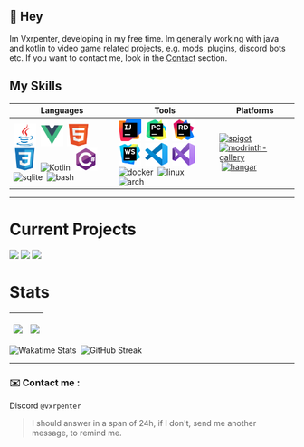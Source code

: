 ## 👋 Hey
Im Vxrpenter, developing in my free time. Im generally working with java and kotlin to video game related projects, e.g. mods, plugins, discord bots etc. If you want to contact me, look in the [Contact](https://github.com/Vxrpenter#%EF%B8%8F-contact-me-) section.

## My Skills

| Languages| Tools | Platforms |
| - | - | - |
| <img src="https://github.com/devicons/devicon/blob/master/icons/java/java-original.svg" title="Java" alt="Java" width="40" height="40"/>&nbsp; <img src="https://github.com/devicons/devicon/blob/master/icons/vuejs/vuejs-original.svg" title="Vue" alt ="Vue" width="40" height="40"/>&nbsp; <img src="https://github.com/devicons/devicon/blob/master/icons/html5/html5-original.svg" title="Html5" alt ="Html5" width="40" height="40"/>&nbsp; <img src="https://github.com/devicons/devicon/blob/master/icons/css3/css3-original.svg" title="Css3" alt ="Css3" width="40" height="40"/>&nbsp; <img src="https://cdn.jsdelivr.net/gh/devicons/devicon@latest/icons/kotlin/kotlin-original.svg" title="Kotlin" alt="Kotlin" width="40" height="40"/>&nbsp; <img src="https://github.com/devicons/devicon/blob/master/icons/csharp/csharp-original.svg" title="CSharp" alt="CSharp" width="40" height="40"/>&nbsp; <img src="https://cdn.jsdelivr.net/gh/devicons/devicon@latest/icons/sqlite/sqlite-original.svg" title="sqlite" alt="sqlite" width="40" height="40" />&nbsp; <img src="https://cdn.jsdelivr.net/gh/devicons/devicon@latest/icons/bash/bash-original.svg" title="bash" alt="bash" width="40" height="40"  />&nbsp; | <img src="https://github.com/devicons/devicon/blob/master/icons/intellij/intellij-original.svg" title="IntelliJ" alt="IntelliJ" width="40" height="40"/>&nbsp; <img src="https://github.com/devicons/devicon/blob/master/icons/pycharm/pycharm-original.svg" title="Pycharm" alt="Pycharm" width="40" height="40"/>&nbsp; <img src="https://github.com/devicons/devicon/blob/master/icons/rider/rider-original.svg" title="Rider" alt="Rider" width="40" height="40"/>&nbsp; <img src="https://github.com/devicons/devicon/blob/master/icons/webstorm/webstorm-original.svg" title="Webstorm" alt="Webstorm" width="40" height="40"/>&nbsp; <img src="https://github.com/devicons/devicon/blob/master/icons/vscode/vscode-original.svg" title="VsCode" alt="VsCode" width="40" height="40"/>&nbsp; <img src="https://github.com/devicons/devicon/blob/master/icons/visualstudio/visualstudio-original.svg" title="VsStudio" alt="VsStudio" width="40" height="40"/>&nbsp; <img src="https://cdn.jsdelivr.net/gh/devicons/devicon@latest/icons/docker/docker-plain.svg" title="docker" alt="docker" width="40" height="40"/>&nbsp; <img src="https://cdn.jsdelivr.net/gh/devicons/devicon@latest/icons/linux/linux-original.svg" title="linux" alt="linux" width="40" height="40" />&nbsp; <img src="https://cdn.jsdelivr.net/gh/devicons/devicon@latest/icons/archlinux/archlinux-original.svg" title="arch" alt="arch" width="40" height="40"/>&nbsp; | [<img alt="spigot" width="40" height="40" src="https://cdn.jsdelivr.net/npm/@intergrav/devins-badges@3/assets/cozy-minimal/supported/spigot_vector.svg">](https://www.spigotmc.org/members/vxrpxntxr.1096792/)&nbsp;[<img alt="modrinth-gallery" width="40" height="40" src="https://cdn.jsdelivr.net/npm/@intergrav/devins-badges@3/assets/cozy-minimal/documentation/modrinth-gallery_vector.svg">](https://modrinth.com/user/Vxrpenter)&nbsp;[<img alt="hangar" width="40" height="40" src="https://cdn.jsdelivr.net/npm/@intergrav/devins-badges@3/assets/cozy-minimal/available/hangar_vector.svg">](https://hangar.papermc.io/Vxrpenter)&nbsp; |

---

# Current Projects
<a href="https://github.com/Vxrpenter/SCPToolsBot"><img src="https://github-readme-stats.vercel.app/api/pin/?username=Vxrpenter&repo=ScpToolsBot&theme=darcula&hide_border=true"></a> 
<a href="https://github.com/Vxrpenter/SCPStatusBot"><img src="https://github-readme-stats.vercel.app/api/pin/?username=Vxrpenter&repo=SCPStatusBot&theme=darcula&hide_border=true"></a> 
<a href="https://github.com/Vxrpenter/SecretLab-Kotlin"><img src="https://github-readme-stats.vercel.app/api/pin/?username=Vxrpenter&repo=SecretLab-Kotlin&theme=darcula&hide_border=true"></a> 

# Stats

| <br/><img src="https://github-readme-stats.vercel.app/api/top-langs/?username=Vxrpenter&layout=compact&theme=darcula&hide_border=true&langs_count=20&" height="150"/><br/> | <br/><img src="https://github-readme-stats.vercel.app/api?username=Vxrpenter&show_icons=true&theme=darcula&hide_border=true&include_all_commits=true" height="150"/><br/> |
| - | - |

<img src="https://github-readme-stats.vercel.app/api/wakatime?username=vxrpenter&theme=darcula&hide_border=true" alt="Wakatime Stats" height="150"/>&nbsp; <img src="https://streak-stats.demolab.com?user=Vxrpenter&theme=darcula&hide_border=true&include_all_commits=true" alt="GitHub Streak" height="150"/>&nbsp;

---
### ✉️ Contact me :
Discord `@vxrpenter`
> I should answer in a span of 24h, if I don't, send me another message, to remind me.
